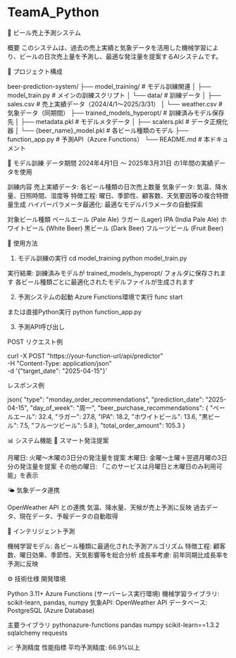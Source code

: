 # TeamA_Python
🍺 ビール売上予測システム

概要
このシステムは、過去の売上実績と気象データを活用した機械学習により、ビールの日次売上量を予測し、最適な発注量を提案するAIシステムです。

📁 プロジェクト構成

beer-prediction-system/
├── model_training/              # モデル訓練関連
│   ├── model_train.py          # メインの訓練スクリプト
│   └── data/                   # 訓練データ
│       ├── sales.csv           # 売上実績データ（2024/4/1～2025/3/31）
│       └── weather.csv         # 気象データ（同期間）
├── trained_models_hyperopt/     # 訓練済みモデル保存先
│   ├── metadata.pkl            # モデルメタデータ
│   ├── scalers.pkl            # データ正規化器
│   └── {beer_name}_model.pkl  # 各ビール種類のモデル
├── function_app.py             # 予測API（Azure Functions）
└── README.md                   # 本ドキュメント

🤖 モデル訓練
データ期間
2024年4月1日 ～ 2025年3月31日 の1年間の実績データを使用

訓練内容
売上実績データ: 各ビール種類の日次売上数量
気象データ: 気温、降水量、日照時間、湿度等
特徴工程: 曜日、季節性、顧客数、天気要因等の複合特徴量生成
ハイパーパラメータ最適化: 最適なモデルパラメータの自動探索

対象ビール種類
ペールエール (Pale Ale)
ラガー (Lager)
IPA (India Pale Ale)
ホワイトビール (White Beer)
黒ビール (Dark Beer)
フルーツビール (Fruit Beer)

🚀 使用方法
1. モデル訓練の実行
cd model_training
python model_train.py

実行結果:
訓練済みモデルが trained_models_hyperopt/ フォルダに保存されます
各ビール種類ごとに最適化されたモデルファイルが生成されます

2. 予測システムの起動
Azure Functions環境で実行
func start

または直接Python実行
python function_app.py

3. 予測API呼び出し

POST リクエスト例

curl -X POST "https://your-function-url/api/predictor" \
  -H "Content-Type: application/json" \
  -d '{"target_date": "2025-04-15"}'


レスポンス例

json{
  "type": "monday_order_recommendations",
  "prediction_date": "2025-04-15",
  "day_of_week": "周一",
  "beer_purchase_recommendations": {
    "ペールエール": 32.4,
    "ラガー": 27.8,
    "IPA": 18.2,
    "ホワイトビール": 13.6,
    "黒ビール": 7.5,
    "フルーツビール": 5.8
  },
  "total_order_amount": 105.3
}

📊 システム機能
🎯 スマート発注提案

月曜日: 火曜～木曜の3日分の発注量を提案
木曜日: 金曜～土曜＋翌週月曜の3日分の発注量を提案
その他の曜日: 「このサービスは月曜日と木曜日のみ利用可能」を表示

🌤️ 気象データ連携

OpenWeather API との連携
気温、降水量、天候が売上予測に反映
過去データ、現在データ、予報データの自動取得

🔄 インテリジェント予測

機械学習モデル: 各ビール種類に最適化された予測アルゴリズム
特徴工程: 顧客数、曜日効果、季節性、天気影響等を総合分析
成長率考慮: 前年同期比成長率を予測に反映

⚙️ 技術仕様
開発環境

Python 3.11+
Azure Functions (サーバーレス実行環境)
機械学習ライブラリ: scikit-learn, pandas, numpy
気象API: OpenWeather API
データベース: PostgreSQL (Azure Database)

主要ライブラリ
pythonazure-functions
pandas
numpy
scikit-learn==1.3.2
sqlalchemy
requests

📈 予測精度
性能指標
平均予測精度: 66.9%以上

